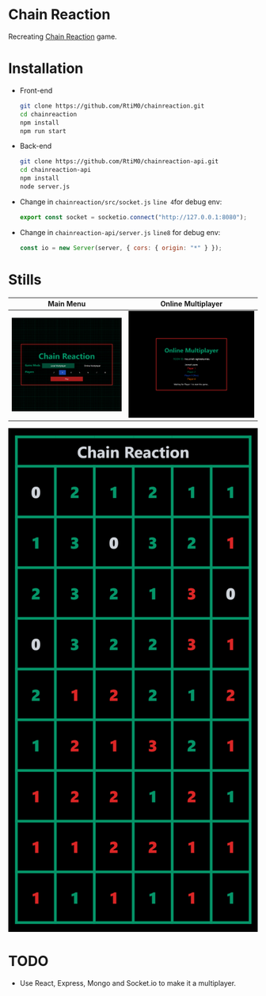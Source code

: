 # Chain Reaction

Recreating [Chain Reaction](https://play.google.com/store/apps/details?id=com.BuddyMattEnt.ChainReaction&hl=en_IN&gl=US) game.

# Installation

- Front-end
  ```bash
  git clone https://github.com/RtiM0/chainreaction.git
  cd chainreaction
  npm install
  npm run start
  ```
- Back-end
  ```bash
  git clone https://github.com/RtiM0/chainreaction-api.git
  cd chainreaction-api
  npm install
  node server.js
  ```
- Change in `chainreaction/src/socket.js` `line 4`for debug env:
  ```javascript
  export const socket = socketio.connect("http://127.0.0.1:8080");
  ```
- Change in `chainreaction-api/server.js` `line8` for debug env:
  ```javascript
  const io = new Server(server, { cors: { origin: "*" } });
  ```

# Stills

|     Main Menu     | Online Multiplayer |
| :---------------: | :----------------: |
| ![](stills/2.png) | ![](stills/3.png)  |

![](stills/1.png)

# TODO

- Use React, Express, Mongo and Socket.io to make it a multiplayer.
